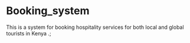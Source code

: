 # Booking_system
This is a system for booking hospitality services for both local and global tourists in Kenya .;
